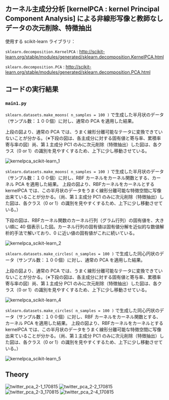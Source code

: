 ## カーネル主成分分析 [kernelPCA : kernel Principal Component Analysis] による非線形写像と教師なしデータの次元削除、特徴抽出

使用する scikit-learn ライブラリ：

`sklearn.decomposition.KernelPCA` : http://scikit-learn.org/stable/modules/generated/sklearn.decomposition.KernelPCA.html

`sklearn.decomposition.PCA` : http://scikit-learn.org/stable/modules/generated/sklearn.decomposition.PCA.html

## コードの実行結果

### `main1.py`

`sklearn.datasets.make_moons( n_samples = 100 )` で生成した半月状のデータ（サンプル数：１００個）に対し、通常の PCA を適用した結果。

上段の図より、通常の PCA では、うまく線形分離可能なテータに変換できていないことが分かる。（※下段の図は、各主成分に対する固有値と寄与率、累積率寄与率の図）尚、第１主成分 PC1 のみに次元削除（特徴抽出）した図は、各クラス（0 or 1）の識別を見やすくするため、上下に少し移動させている。

![kernelpca_scikit-learn_1](https://user-images.githubusercontent.com/25688193/29363412-e2cbf200-82ca-11e7-97b9-7ac3edce6383.png)

`sklearn.datasets.make_moons( n_samples = 100 )` で生成した半月状のデータ（サンプル数：１００個）に対し、RBF カーネルをカーネル関数とする、カーネル PCA を適用した結果。
上段の図より、RBFカーネルをカーネルとするkernelPCA では、この半月状のデータをうまく線形分離可能な特徴空間に写像出来ていることが分かる。（尚、第１主成分 PC1 のみに次元削除（特徴抽出）した図は、各クラス（0 or 1）の識別を見やすくするため、上下に少し移動させている。）

下段の図は、RBFカーネル関数のカーネル行列（グラム行列）の固有値を、大きい順に 40 個表示した図。カーネル行列の固有値は固有値分解を近似的な数値解析的手法で解いており、0 に近い値の固有値がこれに続いている。

![kernelpca_scikit-learn_2](https://user-images.githubusercontent.com/25688193/29363414-e47126c0-82ca-11e7-8931-10472ac76627.png)


`sklearn.datasets.make_circles( n_samples = 100 )` で生成した同心円状のデータ（サンプル数：１００個）に対し、通常の PCA を適用した結果。

上段の図より、通常の PCA では、うまく線形分離可能なテータに変換できていないことが分かる。（※下段の図は、各主成分に対する固有値と寄与率、累積率寄与率の図）尚、第１主成分 PC1 のみに次元削除（特徴抽出）した図は、各クラス（0 or 1）の識別を見やすくするため、上下に少し移動させている。

![kernelpca_scikit-learn_4](https://user-images.githubusercontent.com/25688193/29364373-2bd5c180-82ce-11e7-8cba-47a01534e654.png)

`sklearn.datasets.make_circles( n_samples = 100 )` で生成した同心円状のデータ（サンプル数：１００個）に対し、RBF カーネルをカーネル関数とする、カーネル PCA を適用した結果。
上段の図より、RBFカーネルをカーネルとするkernelPCA では、この半月状のデータをうまく線形分離可能な特徴空間に写像出来ていることが分かる。（尚、第１主成分 PC1 のみに次元削除（特徴抽出）した図は、各クラス（0 or 1）の識別を見やすくするため、上下に少し移動させている。）

![kernelpca_scikit-learn_5](https://user-images.githubusercontent.com/25688193/29364374-2bfbac2e-82ce-11e7-830e-c173589faf60.png)

## Theory

![twitter_pca_2-1_170815](https://user-images.githubusercontent.com/25688193/29283593-621e79b6-8162-11e7-8624-e5c914da21f6.png)
![twitter_pca_2-2_170815](https://user-images.githubusercontent.com/25688193/29303785-3cead10e-81ca-11e7-9ffd-46aa36d8869e.png)
![twitter_pca_2-3_170815](https://user-images.githubusercontent.com/25688193/29308244-00c0b96c-81e0-11e7-913c-f8c2ec4f80ed.png)
![twitter_pca_2-4_170815](https://user-images.githubusercontent.com/25688193/29308248-052d58a2-81e0-11e7-94cf-57018daecce2.png)
